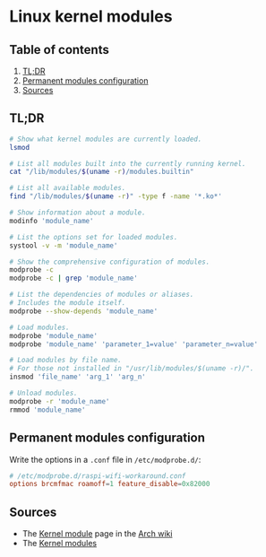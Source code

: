 # Linux kernel modules

## Table of contents <!-- omit in toc -->

1. [TL;DR](#tldr)
1. [Permanent modules configuration](#permanent-modules-configuration)
1. [Sources](#sources)

## TL;DR

```sh
# Show what kernel modules are currently loaded.
lsmod

# List all modules built into the currently running kernel.
cat "/lib/modules/$(uname -r)/modules.builtin"

# List all available modules.
find "/lib/modules/$(uname -r)" -type f -name '*.ko*'

# Show information about a module.
modinfo 'module_name'

# List the options set for loaded modules.
systool -v -m 'module_name'

# Show the comprehensive configuration of modules.
modprobe -c
modprobe -c | grep 'module_name'

# List the dependencies of modules or aliases.
# Includes the module itself.
modprobe --show-depends 'module_name'

# Load modules.
modprobe 'module_name'
modprobe 'module_name' 'parameter_1=value' 'parameter_n=value'

# Load modules by file name.
# For those not installed in "/usr/lib/modules/$(uname -r)/".
insmod 'file_name' 'arg_1' 'arg_n'

# Unload modules.
modprobe -r 'module_name'
rmmod 'module_name'
```

## Permanent modules configuration

Write the options in a `.conf` file in `/etc/modprobe.d/`:

```conf
# /etc/modprobe.d/raspi-wifi-workaround.conf
options brcmfmac roamoff=1 feature_disable=0x82000
```

## Sources

- The [Kernel module][arch wiki kernel module] page in the [Arch wiki]
- The [Kernel modules][gentoo wiki kernel modules]

<!--
  References
  -->

<!-- Others -->
[arch wiki]: https://wiki.archlinux.org
[arch wiki kernel module]: https://wiki.archlinux.org/title/Kernel_module
[gentoo wiki]: https://wiki.gentoo.org/wiki/Main_Page
[gentoo wiki kernel modules]: https://wiki.gentoo.org/wiki/Kernel_Modules
